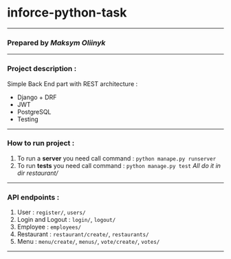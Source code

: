 # inforce-python-task
- - -
### Prepared by _Maksym Oliinyk_
- - -
### Project description :
Simple Back End part with REST architecture :
- Django + DRF
- JWT
- PostgreSQL
- Testing
- - - 
### How to run project :
1. To run a **server** you need call command : `python manape.py runserver`
2. To run **tests** you need call command : `python manage.py test`
_All do it in dir restaurant/_
- - -
### API endpoints :
1. User : `register/`, `users/`
2. Login and Logout : `login/`, `logout/`
3. Employee : `employees/`
4. Restaurant : `restaurant/create/`, `restaurants/`
5. Menu : `menu/create/`, `menus/`, `vote/create/`, `votes/`
- - -